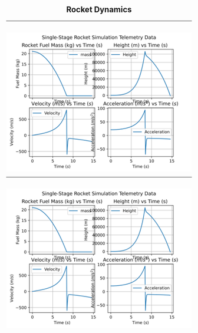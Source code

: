 <p>
<h2 align="center">Rocket Dynamics</h2>

<hr>
<br>

<img align="center" src="images/single_stage_rocket_telemetry.png">

<br>
<hr>
<br>

<img align="center" src="images/single_stage_rocket_telemetry.svg">

</p>